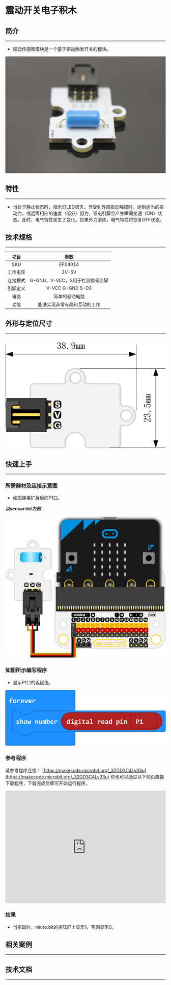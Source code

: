 # 震动开关电子积木

## 简介
---
- 振动传感器模块是一个基于振动触发开关的模块。

 ![](./images/V5LWSTa.jpg)

## 特性
---
- 当处于静止状态时，指示灯LED熄灭。当受到外部振动触摸时，达到适当的振动力，或远离相应的速度（部分）努力，导电引脚会产生瞬间接通（ON）状态。此时，电气特性发生了变化。如果外力消失，电气特性将恢复OFF状态。

## 技术规格
---
项目 | 参数 
:-: | :-: 
SKU|EF04014
工作电压|3V-5V
连接模式|G-GND，V-VCC，S用于检测信号引脚
引脚定义|V-VCC G-GND S-D3
电路|简单的驱动电路
功能|能够实现非常有趣和互动的工作

## 外形与定位尺寸
---
 ![](./images/vw9iSOe.png)

## 快速上手
---
### 所需器材及连接示意图
- 如图连接扩展板的P1口。

***以sensor:bit为例***

 ![](./images/MCfIhfH.png)

### 如图所示编写程序
- 显示P1口的返回值。

 ![](./images/5qzwCGO.png)

### 参考程序
请参考程序连接：
[https://makecode.microbit.org/_32DD3C4Lv33u](https://makecode.microbit.org/_32DD3C4Lv33u)
你也可以通过以下网页直接下载程序，下载完成后即可开始运行程序。

<div style="position:relative;height:0;padding-bottom:70%;overflow:hidden;"><iframe style="position:absolute;top:0;left:0;width:100%;height:100%;" src="https://makecode.microbit.org/#pub:_32DD3C4Lv33u" frameborder="0" sandbox="allow-popups allow-forms allow-scripts allow-same-origin"></iframe></div>  

### 结果
- 当振动时，micro:bit的点阵屏上显示1，否则显示0。

## 相关案例
---

## 技术文档
---
